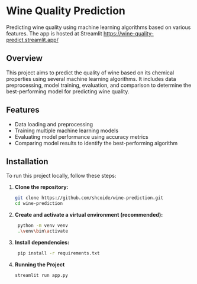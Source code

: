 # Wine Quality Prediction

Predicting wine quality using machine learning algorithms based on various features.
The app is hosted at Streamlit https://wine-quality-predict.streamlit.app/

## Overview

This project aims to predict the quality of wine based on its chemical properties using several machine learning algorithms. It includes data preprocessing, model training, evaluation, and comparison to determine the best-performing model for predicting wine quality.

## Features

- Data loading and preprocessing
- Training multiple machine learning models
- Evaluating model performance using accuracy metrics
- Comparing model results to identify the best-performing algorithm

## Installation

To run this project locally, follow these steps:

1. **Clone the repository:**

   ```bash
   git clone https://github.com/shcoide/wine-prediction.git
   cd wine-prediction
   ```
2. **Create and activate a virtual environment (recommended):**
   ```bash
    python -m venv venv 
    .\venv\bin\activate
    ```
3. **Install dependencies:**
   ```bash
    pip install -r requirements.txt
   ```

4. **Running the Project**

    ```bash
    streamlit run app.py
    ```
